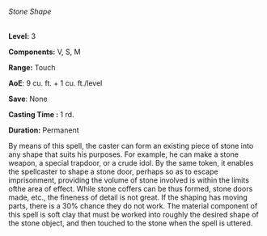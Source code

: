 ###### Stone Shape

**Level:** 3

**Components:** V, S, M

**Range:** Touch

**AoE**: 9 cu. ft. + 1 cu. ft./level

**Save**: None

**Casting Time :** 1 rd.

**Duration:** Permanent

By means of this spell, the caster can form an existing piece of stone into any shape that suits his purposes. For example, he can make a stone weapon, a special trapdoor, or a crude idol. By the same token, it enables the spellcaster to shape a stone door, perhaps so as to escape imprisonment, providing the volume of stone involved is within the limits ofthe area of effect. While stone coffers can be thus formed, stone doors made, etc., the fineness of detail is not great. If the shaping has moving parts, there is a 30% chance they do not work. The material component of this spell is soft clay that must be worked into roughly the desired shape of the stone object, and then touched to the stone when the spell is uttered.